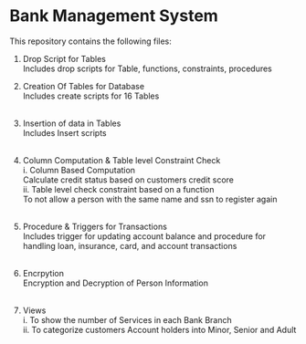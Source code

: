 # Bank Management System

This repository contains the following files:<br>
1. Drop Script for Tables<br>
<emsp> Includes drop scripts for Table, functions, constraints, procedures<br>

2. Creation Of Tables for Database<br>
	Includes create scripts for 16 Tables<br><br>

3. Insertion of data in Tables<br>
	Includes Insert scripts<br><br>

4. Column Computation & Table level Constraint Check<br>
	i. Column Based Computation<br>
      		Calculate credit status based on customers credit score<br>
	ii. Table level check constraint based on a function<br>
		To not allow a person with the same name and ssn to register again<br><br>

5. Procedure & Triggers for Transactions<br>
	Includes trigger for updating account balance and procedure for handling loan, insurance, card, and account transactions<br><br>

6. Encrpytion<br>
	Encryption and Decryption of Person Information<br><br>

7. Views<br>
	i. To show the number of Services in each Bank Branch<br>
	ii. To categorize customers Account holders into Minor, Senior and Adult<br><br>
